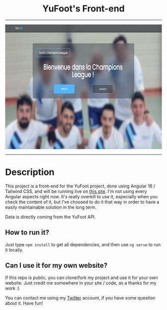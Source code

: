 <h1 align="center">YuFoot's Front-end</h1>

<hr>
<p align="center"><img src="screenshot.png" height="400" alt="LeaderOS's logo" /></p>
<hr>

# Description

This project is a front-end for the YuFoot project, done using Angular 16 / Tailwind CSS, and will be running live on [this site](https://yufoot.valentinvirot.fr/).
I'm not using every Angular aspects right now. It's really overkill to use it, especially when you check the content of it, but I've choosed to do it that way in order to have a easily maintainable solution in the long term.

Data is directly coming from the YuFoot API.

## How to run it?

Just type `npm install` to get all dependencies, and then use `ng serve` to run it locally.

## Can I use it for my own website?

If this repo is public, you can clone/fork my project and use it for your own website. Just credit me somewhere in your site / code, as a thanks for my work :)

You can contact me using my [Twitter](https://twitter.com/valentin_vir) account, if you have some question about it. Have fun!
